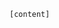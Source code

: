 <!DOCTYPE html>
<html>
<head>
    <title>[title]</title>
</head>
<body>

    [content]

</body>
</html>
